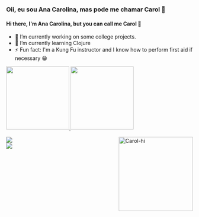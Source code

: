 ### Oii, eu sou Ana Carolina, mas pode me chamar Carol 👋
#### Hi there, I'm Ana Carolina, but you can call me Carol 👋 
- 🔭 I’m currently working on some college projects.
- 🌱 I’m currently learning Clojure
- ⚡ Fun fact: I'm a Kung Fu instructor and I know how to perform first aid if necessary 😁

 <div>
  <a href="https://github.com/carolnesso">
  <img height="170em" src="https://github-readme-stats.vercel.app/api?username=carolnesso&show_icons=true&theme=radical&include_all_commits=true&count_private=true"/>
  <img height="170em" src="https://github-readme-stats.vercel.app/api/top-langs/?username=carolnesso&layout=compact&langs_count=7&theme=radical"/>
</div>
  
  <div style="display: inline_block"><br>
  <img align="right" alt="Carol-hi" height="200" width="200" src="https://cdn.discordapp.com/attachments/728071531447713854/876829346243969044/me-gifmaker.gif">
</div>
  
 <div>
   <a href="https://instagram.com/carolnesso" target="_blank"><img src="https://img.shields.io/badge/-Instagram-%23E4405F?style=for-the-badge&logo=instagram&logoColor=white" target="_blank"> </br></a>
   <a href="https://www.linkedin.com/in/ana-carolina-nesso-guedes-2287661aa/" target="_blank"><img src="https://img.shields.io/badge/-LinkedIn-%230077B5?style=for-the-badge&logo=linkedin&logoColor=white" target="_blank"> </br></a>
 </div>
